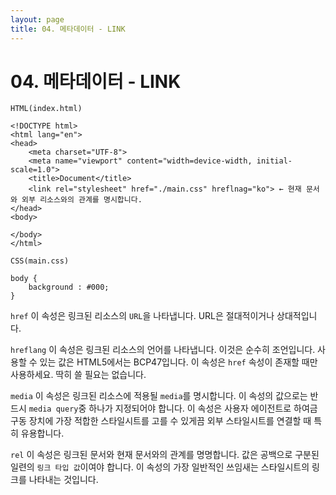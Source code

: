 ```yaml
---
layout: page
title: 04. 메타데이터 - LINK
---
```


# 04. 메타데이터 - LINK

```
HTML(index.html)

<!DOCTYPE html>
<html lang="en">
<head>
    <meta charset="UTF-8">
    <meta name="viewport" content="width=device-width, initial-scale=1.0">
    <title>Document</title>
    <link rel="stylesheet" href="./main.css" hreflnag="ko"> ← 현재 문서와 외부 리소스와의 관계를 명시합니다.
</head>
<body>
    
</body>
</html>
```

```
CSS(main.css)

body {
    background : #000;
}
```

`href` 이 속성은 링크된 리소스의 `URL`을 나타냅니다. URL은 절대적이거나 상대적입니다.

`hreflang` 이 속성은 링크된 리소스의 언어를 나타냅니다. 이것은 순수히 조언입니다. 사용할 수 있는 값은 HTML5에서는 BCP47입니다. 이 속성은 `href` 속성이 존재할 때만 사용하세요. 딱히 쓸 필요는 없습니다.

`media` 이 속성은 링크된 리소스에 적용될 `media`를 명시합니다. 이 속성의 값으로는 반드시 `media query`중 하나가 지정되어야 합니다. 이 속성은 사용자 에이전트로 하여금 구동 장치에 가장 적합한 스타일시트를 고를 수 있게끔 외부 스타일시트를 연결할 때 특히 유용합니다.

`rel` 이 속성은 링크된 문서와 현재 문서와의 관계를 명명합니다. 값은 공백으로 구분된 일련의 `링크 타입 값`이여야 합니다. 이 속성의 가장 일반적인 쓰임새는 스타일시트의 링크를 나타내는 것입니다. 